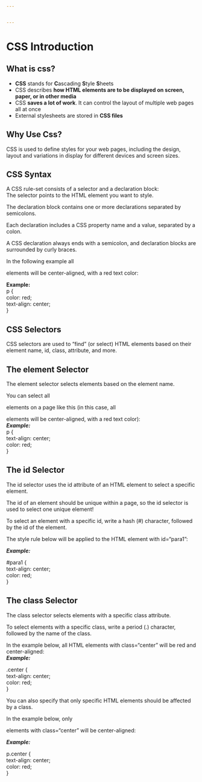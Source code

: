 ```yaml
---


---
```


<h1 id="css--introduction">CSS  Introduction</h1>
<h2 id="what-is-css">What is css?</h2>
<ul>
<li><strong>CSS</strong>  stands for  <strong>C</strong>ascading  <strong>S</strong>tyle  <strong>S</strong>heets</li>
<li>CSS describes  <strong>how HTML elements are to be displayed on screen, paper, or in other media</strong></li>
<li>CSS  <strong>saves a lot of work</strong>. It can control the layout of multiple web pages all at once</li>
<li>External stylesheets are stored in  <strong>CSS files</strong></li>
</ul>
<h2 id="why-use-css">Why Use Css?</h2>
<p>CSS is used to define styles for your web pages, including the design, layout and variations in display for different devices and screen sizes.</p>
<h2 id="css-syntax">CSS Syntax</h2>
<p>A CSS rule-set consists of a selector and a declaration block:<br>
The selector points to the HTML element you want to style.</p>
<p>The declaration block contains one or more declarations separated by semicolons.</p>
<p>Each declaration includes a CSS property name and a value, separated by a colon.</p>
<p>A CSS declaration always ends with a semicolon, and declaration blocks are surrounded by curly braces.</p>
<p>In the following example all </p><p> elements will be center-aligned, with a red text color:</p>
<p><strong>Example:</strong><br>
p {<br>
color:  red;<br>
text-align:  center;<br>
}</p>
<h2 id="css-selectors">CSS Selectors</h2>
<p>CSS selectors are used to “find” (or select) HTML elements based on their element name, id, class, attribute, and more.</p>
<h2 id="the-element-selector">The element Selector</h2>
<p>The element selector selects elements based on the element name.</p>
<p>You can select all </p><p> elements on a page like this (in this case, all </p><p> elements will be center-aligned, with a red text color):<br>
<em><strong>Example:</strong></em><br>
p {<br>
text-align:  center;<br>
color:  red;<br>
}</p>
<h2 id="the-id-selector">The id Selector</h2>
<p>The id selector uses the id attribute of an HTML element to select a specific element.</p>
<p>The id of an element should be unique within a page, so the id selector is used to select one unique element!</p>
<p>To select an element with a specific id, write a hash (#) character, followed by the id of the element.</p>
<p>The style rule below will be applied to the HTML element with id=“para1”:</p>
<p><em><strong>Example:</strong></em></p>
<p>#para1 {<br>
text-align:  center;<br>
color:  red;<br>
}</p>
<h2 id="the-class-selector">The class Selector</h2>
<p>The class selector selects elements with a specific class attribute.</p>
<p>To select elements with a specific class, write a period (.) character, followed by the name of the class.</p>
<p>In the example below, all HTML elements with class=“center” will be red and center-aligned:<br>
<em><strong>Example:</strong></em></p>
<p>.center {<br>
text-align:  center;<br>
color:  red;<br>
}</p>
<p>You can also specify that only specific HTML elements should be affected by a class.</p>
<p>In the example below, only </p><p> elements with class=“center” will be center-aligned:</p>
<p><em><strong>Example:</strong></em></p>
<p>p.center {<br>
text-align:  center;<br>
color:  red;<br>
}</p>

